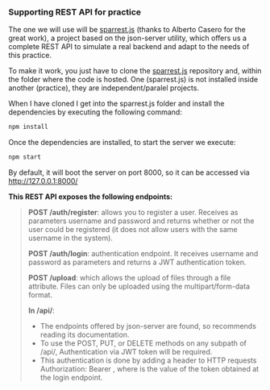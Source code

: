 
### Supporting REST API for practice

The one we will use will be [sparrest.js](https://github.com/kasappeal/sparrest.js) (thanks to Alberto Casero for the great work), a project based on the json-server utility, which offers us a complete REST API to simulate a real backend and adapt to the needs of this practice.

To make it work, you just have to clone the [sparrest.js](https://github.com/kasappeal/sparrest.js) repository and, within the folder where the code is hosted. One (sparrest.js) is not installed inside another (practice), they are independent/paralel projects. 

When I have cloned I get into the sparrest.js folder and install the dependencies by executing the following command:

```sh
npm install
```

Once the dependencies are installed, to start the server we execute:

```sh
npm start
```

By default, it will boot the server on port 8000, so it can be accessed via http://127.0.0.1:8000/

**This REST API exposes the following endpoints:**

>**POST /auth/register**: allows you to register a user. Receives as parameters username and password and returns whether or not the user could be registered (it does not allow users with the same username in the system).
>
>**POST /auth/login**: authentication endpoint. It receives username and password as parameters and returns a JWT authentication token.
>
>**POST /upload**: which allows the upload of files through a file attribute. Files can only be uploaded using the multipart/form-data format.
>
>**In /api/**:
>* The endpoints offered by json-server are found, so recommends reading its documentation.
>* To use the POST, PUT, or DELETE methods on any subpath of /api/, Authentication via JWT token will be required.
>* This authentication is done by adding a header to HTTP requests Authorization: Bearer <token>, where <token> is the value of the token obtained at the login endpoint.





